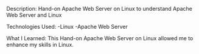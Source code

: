 Description: Hand-on Apache Web Server on Linux to understand Apache Web Server and Linux

Technologies Used: -Linux -Apache Web Server

What I Learned: This Hand-on Apache Web Server on Linux allowed me to enhance my skills in Linux.
